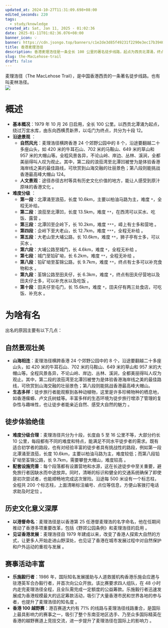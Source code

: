 ```yaml
---
updated_at: 2024-10-27T11:31:09.698+08:00
edited_seconds: 220
tags:
  - study/knowledge
created_at: Sat, Jan 11, 2025 - 01:02:36
date: 2025-01-11T01:02:36.076+08:00
banner_icon: 💡
banner: https://cdn.jsongo.top/banners/c1e2de3d85f49231f2290e3ec17b3940.jpg
title: 香港麦理浩径
description: 香港麦理浩径是一条全长 100 公里的著名徒步线路，起点为西贡北潭涌，终点为屯门，途经多个郊野公园和历史文化景点。沿途风景优美，分为十段，每段难度不同，提供多样的自然和人文景观体验。
slug: the-MacLehose-trail
draft: false
---
```

麦理浩径（The MacLehose Trail），是中国香港西贡的一条著名徒步线路。也有叫麦林浩径。  
![](c56c497a96261f32d1ec5b958dff6556.webp)
# 概述
- **基本概况**：1979 年 10 月 26 日启用，全长 100 公里。以西贡北潭涌为起点，绕过万宜水库，由东向西横贯新界，以屯门为终点，共分为十段 12。
- **沿途景观** ：
	- **自然风光**：麦理浩径横跨香港 24 个郊野公园中的 8 个，沿途要翻越二十多座山头，如 420 米的牛耳石山、702 米的马鞍山、649 米的草山和 957 米的大帽山等。全程风景各异，不论山岭、岸边、丛林、溪涧，全都美丽得叫人叹为观止。其中，第二段的浪茄湾至北潭凹被誉为是体验香港海岸线之美的最佳路线，可欣赏到山海交融的壮丽景色；第八段则能挑战香港最高峰大帽山 124。
	- **人文景观**：途径赤径古村等具有历史文化价值的地方，能让人感受到原汁原味的香港文化 。
- **难度分级** ：
	- **第一段**：北潭涌至浪茄，长度 10.6km，主要以柏油马路为主，难度 `*`，全程无补给。
	- **第二段**：浪茄至北潭凹，长度 13.5km，难度 `**`，在西湾可以买水、吃饭、露营 。
	- **第三段**：北潭凹至企岭下，长 10.2km，难度 `***`，嶂上有士多和营地 。
	- **第四段**：企岭下至大老山，长 12.7km，难度 `***`，全程无补给 。
	- **第五段**：大老山至大埔公路，长 10.6km，难度 `**`，狮子亭有士多，可以买水 。
	- **第六段**：大埔公路至城门，长 4.6km，难度 `*`，全程无补给 。
	- **第七段**：城门至铅矿坳，长 6.2km，难度 `**`，全程无补给 。
	- **第八段**：铅矿坳至荃锦公路，长 9.7km，难度 `**`，终点有士多可以补充食物和水 。
	- **第九段**：荃锦公路至田夫仔，长 6.3km，难度 `*`，终点有田夫仔营地以及田夫仔士多，可以补充水以及吃饭 。
	- **第十段**：田夫仔至屯门，长 15.6km，难度 `*`，田夫仔有两三处食店，可吃饭、补充水 。

# 为啥有名
出名的原因主要有以下几点：
## 自然景观壮美
- **山海相连**：麦理浩径横跨香港 24 个郊野公园中的 8 个，沿途要翻越二十多座山头，如 420 米的牛耳石山、702 米的马鞍山、649 米的草山和 957 米的大帽山等。全程风景各异，不论山岭、岸边、丛林、溪涧，全都美丽得叫人叹为观止。其中，第二段的浪茄湾至北潭凹被誉为是体验香港海岸线之美的最佳路线，可欣赏到山海交融的壮丽景色；第八段则能挑战香港最高峰大帽山。
- **生态多样**：徒步旅行者能观察到各种动植物，这里是许多珍稀物种的栖息地，如香港瘰螈、卢文氏树蛙等。丰富多样的生态环境为徒步旅行增添了管理的复杂性与趣味性，也让徒步者能亲近自然、感受大自然的魅力 。
## 徒步体验绝佳
- **难度分级合理**：麦理浩径共分为十段，长度由 5 至 16 公里不等，大部分约长 10 公里，每段都有不同的难度和特点，能满足不同水平徒步者的需求。既有适合初学者的路段，也有对经验丰富的徒步者具有挑战性的路段，例如第一段北潭涌至浪茄，长度 10.6km，主要以柏油马路为主，难度较低；而第八段铅矿坳至荃锦公路，长 9.7km，需要攀登大帽山，难度较高 。
- **配套设施完善**：每个段落都有设置营地和水源，这在长途徒步中至关重要，避免旅行者因缺水而中途放弃。同时，清晰的标识和健全的交通系统确保了即使是初次尝试者，也能顺畅地完成这次冒险。沿途每 500 米设有一个标志柱，全程共 200 个标志柱，上面清晰标注编号、点位等信息，方便山客拨打电话求助及时定位 。
## 历史文化意义深厚
- **以港督命名**：麦理浩径是以香港第 25 任港督麦理浩的名字命名，他在任期间推动了香港多项重要改革，包括《野郊公园条例》和麦理浩径的启用 。
- **见证香港发展**：麦理浩径自 1979 年建成以来，改变了香港人探索大自然的方式，让更多人开始走进山野深处，也见证了香港在城市发展过程中对自然保护和户外运动的重视与发展 。
## 赛事活动丰富
- **乐施毅行者**：1986 年，国际知名发展援助与人道救援机构香港乐施会应邀与驻港英军合办毅行者，并首次向公众开放。该比赛要求四人组队，在 48 小时内走完麦理浩径全程，且全队需完成一定额度的公益筹款。乐施毅行者迅速发展成为香港规模最大的远足筹款活动，吸引了大量香港市民和世界各地的参与者，也提升了麦理浩径的知名度 。
- **香港 100 越野赛**：港百赛道大约有 71% 的线路与麦理浩径线路重合，是国际上最具影响力的赛事之一，吸引了整个东南亚地区选手、乃至众多国际精英在香港的越野赛道上竞技交流，进一步提升了麦理浩径在国际上的影响力 。
